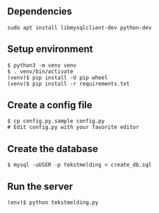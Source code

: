 ## Dependencies
	sudo apt install libmysqlclient-dev python-dev

## Setup environment
	$ python3 -m venv venv
	$ . venv/bin/activate
	(venv)$ pip install -U pip wheel
	(venv)$ pip install -r requirements.txt

## Create a config file
	$ cp config.py.sample config.py
	# Edit config.py with your favorite editor

## Create the database
	$ mysql -uUSER -p tekstmelding < create_db.sql

## Run the server
	(env)$ python tekstmelding.py
